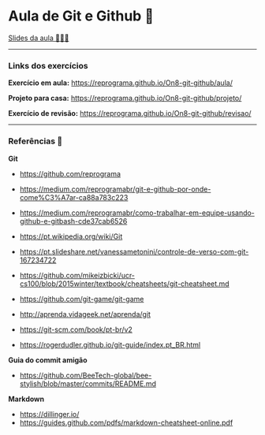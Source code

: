 # Aula de Git e Github 💜

<a href="https://docs.google.com/presentation/d/1AJ8SDVMLadDap6Un_Gc-9Zh2BQewPltZg1Mh_v2crqM/edit?usp=sharing" target="_blank">
  Slides da aula 👩🏻‍🏫
</a>

---

### Links dos exercícios

**Exercício em aula:** https://reprograma.github.io/On8-git-github/aula/

**Projeto para casa:** https://reprograma.github.io/On8-git-github/projeto/

**Exercício de revisão:** https://reprograma.github.io/On8-git-github/revisao/

---

### Referências 🔗

**Git**

- https://github.com/reprograma
- https://medium.com/reprogramabr/git-e-github-por-onde-come%C3%A7ar-ca88a783c223
- https://medium.com/reprogramabr/como-trabalhar-em-equipe-usando-github-e-gitbash-cde37cab6526

- https://pt.wikipedia.org/wiki/Git
- https://pt.slideshare.net/vanessametonini/controle-de-verso-com-git-167234722
- https://github.com/mikeizbicki/ucr-cs100/blob/2015winter/textbook/cheatsheets/git-cheatsheet.md
- https://github.com/git-game/git-game
- http://aprenda.vidageek.net/aprenda/git
- https://git-scm.com/book/pt-br/v2
- https://rogerdudler.github.io/git-guide/index.pt_BR.html

**Guia do commit amigão**

- https://github.com/BeeTech-global/bee-stylish/blob/master/commits/README.md

**Markdown**

- https://dillinger.io/
- https://guides.github.com/pdfs/markdown-cheatsheet-online.pdf
